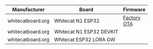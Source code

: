 
| Manufacturer | Board | Firmware |
| -- | -- | -- |
| whitecatboard.org | Whitecat N1 ESP32 | [Factory](https://github.com/whitecatboard/Lua-RTOS-ESP32/wiki/Firmware-Whitecat-N1-ESP32)<br/>[OTA](https://github.com/whitecatboard/Lua-RTOS-ESP32/wiki/Firmware-Whitecat-N1-ESP32-with-OTA) |
| whitecatboard.org | Whitecat N1 ESP32 DEVKIT |
| whitecatboard.org | Whitecat ESP32 LORA GW |
